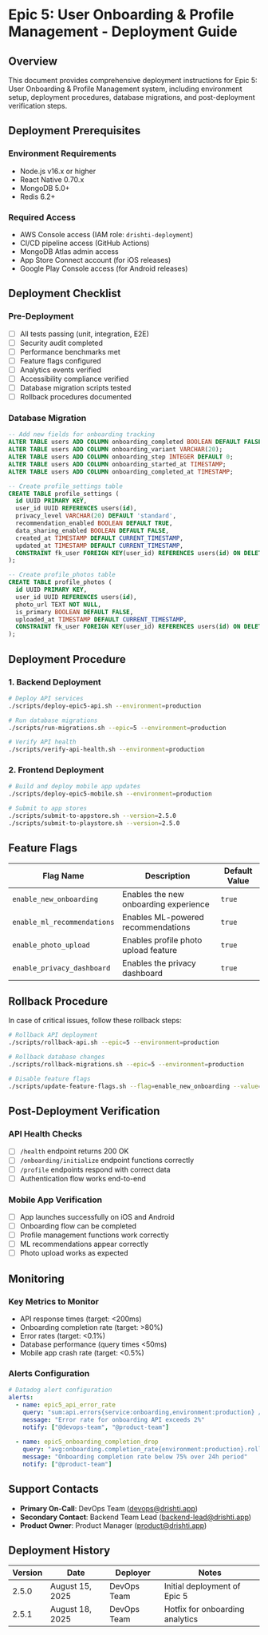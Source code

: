 # Epic 5: User Onboarding & Profile Management - Deployment Guide

## Overview

This document provides comprehensive deployment instructions for Epic 5: User Onboarding & Profile Management system, including environment setup, deployment procedures, database migrations, and post-deployment verification steps.

## Deployment Prerequisites

### Environment Requirements

- Node.js v16.x or higher
- React Native 0.70.x
- MongoDB 5.0+
- Redis 6.2+

### Required Access

- AWS Console access (IAM role: `drishti-deployment`)
- CI/CD pipeline access (GitHub Actions)
- MongoDB Atlas admin access
- App Store Connect account (for iOS releases)
- Google Play Console access (for Android releases)

## Deployment Checklist

### Pre-Deployment

- [ ] All tests passing (unit, integration, E2E)
- [ ] Security audit completed
- [ ] Performance benchmarks met
- [ ] Feature flags configured
- [ ] Analytics events verified
- [ ] Accessibility compliance verified
- [ ] Database migration scripts tested
- [ ] Rollback procedures documented

### Database Migration

```sql
-- Add new fields for onboarding tracking
ALTER TABLE users ADD COLUMN onboarding_completed BOOLEAN DEFAULT FALSE;
ALTER TABLE users ADD COLUMN onboarding_variant VARCHAR(20);
ALTER TABLE users ADD COLUMN onboarding_step INTEGER DEFAULT 0;
ALTER TABLE users ADD COLUMN onboarding_started_at TIMESTAMP;
ALTER TABLE users ADD COLUMN onboarding_completed_at TIMESTAMP;

-- Create profile_settings table
CREATE TABLE profile_settings (
  id UUID PRIMARY KEY,
  user_id UUID REFERENCES users(id),
  privacy_level VARCHAR(20) DEFAULT 'standard',
  recommendation_enabled BOOLEAN DEFAULT TRUE,
  data_sharing_enabled BOOLEAN DEFAULT FALSE,
  created_at TIMESTAMP DEFAULT CURRENT_TIMESTAMP,
  updated_at TIMESTAMP DEFAULT CURRENT_TIMESTAMP,
  CONSTRAINT fk_user FOREIGN KEY(user_id) REFERENCES users(id) ON DELETE CASCADE
);

-- Create profile_photos table
CREATE TABLE profile_photos (
  id UUID PRIMARY KEY,
  user_id UUID REFERENCES users(id),
  photo_url TEXT NOT NULL,
  is_primary BOOLEAN DEFAULT FALSE,
  uploaded_at TIMESTAMP DEFAULT CURRENT_TIMESTAMP,
  CONSTRAINT fk_user FOREIGN KEY(user_id) REFERENCES users(id) ON DELETE CASCADE
);
```

## Deployment Procedure

### 1. Backend Deployment

```bash
# Deploy API services
./scripts/deploy-epic5-api.sh --environment=production

# Run database migrations
./scripts/run-migrations.sh --epic=5 --environment=production

# Verify API health
./scripts/verify-api-health.sh --environment=production
```

### 2. Frontend Deployment

```bash
# Build and deploy mobile app updates
./scripts/deploy-epic5-mobile.sh --environment=production

# Submit to app stores
./scripts/submit-to-appstore.sh --version=2.5.0
./scripts/submit-to-playstore.sh --version=2.5.0
```

## Feature Flags

| Flag Name | Description | Default Value |
|-----------|-------------|---------------|
| `enable_new_onboarding` | Enables the new onboarding experience | `true` |
| `enable_ml_recommendations` | Enables ML-powered recommendations | `true` |
| `enable_photo_upload` | Enables profile photo upload feature | `true` |
| `enable_privacy_dashboard` | Enables the privacy dashboard | `true` |

## Rollback Procedure

In case of critical issues, follow these rollback steps:

```bash
# Rollback API deployment
./scripts/rollback-api.sh --epic=5 --environment=production

# Rollback database changes
./scripts/rollback-migrations.sh --epic=5 --environment=production

# Disable feature flags
./scripts/update-feature-flags.sh --flag=enable_new_onboarding --value=false
```

## Post-Deployment Verification

### API Health Checks

- [ ] `/health` endpoint returns 200 OK
- [ ] `/onboarding/initialize` endpoint functions correctly
- [ ] `/profile` endpoints respond with correct data
- [ ] Authentication flow works end-to-end

### Mobile App Verification

- [ ] App launches successfully on iOS and Android
- [ ] Onboarding flow can be completed
- [ ] Profile management functions work correctly
- [ ] ML recommendations appear correctly
- [ ] Photo upload works as expected

## Monitoring

### Key Metrics to Monitor

- API response times (target: <200ms)
- Onboarding completion rate (target: >80%)
- Error rates (target: <0.1%)
- Database performance (query times <50ms)
- Mobile app crash rate (target: <0.5%)

### Alerts Configuration

```yaml
# Datadog alert configuration
alerts:
  - name: epic5_api_error_rate
    query: "sum:api.errors{service:onboarding,environment:production} / sum:api.requests{service:onboarding,environment:production} * 100 > 2"
    message: "Error rate for onboarding API exceeds 2%"
    notify: ["@devops-team", "@product-team"]
  
  - name: epic5_onboarding_completion_drop
    query: "avg:onboarding.completion_rate{environment:production}.rollup(86400) < 75"
    message: "Onboarding completion rate below 75% over 24h period"
    notify: ["@product-team"]
```

## Support Contacts

- **Primary On-Call**: DevOps Team (devops@drishti.app)
- **Secondary Contact**: Backend Team Lead (backend-lead@drishti.app)
- **Product Owner**: Product Manager (product@drishti.app)

## Deployment History

| Version | Date | Deployer | Notes |
|---------|------|----------|-------|
| 2.5.0 | August 15, 2025 | DevOps Team | Initial deployment of Epic 5 |
| 2.5.1 | August 18, 2025 | DevOps Team | Hotfix for onboarding analytics |
